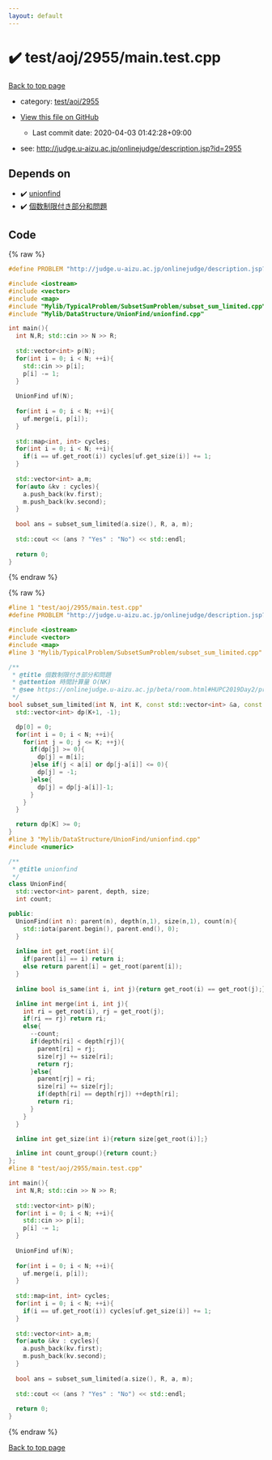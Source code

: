 ```yaml
---
layout: default
---
```


<!-- mathjax config similar to math.stackexchange -->
<script type="text/javascript" async
  src="https://cdnjs.cloudflare.com/ajax/libs/mathjax/2.7.5/MathJax.js?config=TeX-MML-AM_CHTML">
</script>
<script type="text/x-mathjax-config">
  MathJax.Hub.Config({
    TeX: { equationNumbers: { autoNumber: "AMS" }},
    tex2jax: {
      inlineMath: [ ['$','$'] ],
      processEscapes: true
    },
    "HTML-CSS": { matchFontHeight: false },
    displayAlign: "left",
    displayIndent: "2em"
  });
</script>

<script type="text/javascript" src="https://cdnjs.cloudflare.com/ajax/libs/jquery/3.4.1/jquery.min.js"></script>
<script src="https://cdn.jsdelivr.net/npm/jquery-balloon-js@1.1.2/jquery.balloon.min.js" integrity="sha256-ZEYs9VrgAeNuPvs15E39OsyOJaIkXEEt10fzxJ20+2I=" crossorigin="anonymous"></script>
<script type="text/javascript" src="../../../../assets/js/copy-button.js"></script>
<link rel="stylesheet" href="../../../../assets/css/copy-button.css" />


# :heavy_check_mark: test/aoj/2955/main.test.cpp

<a href="../../../../index.html">Back to top page</a>

* category: <a href="../../../../index.html#72c367391a592066d7074720e48b0693">test/aoj/2955</a>
* <a href="{{ site.github.repository_url }}/blob/master/test/aoj/2955/main.test.cpp">View this file on GitHub</a>
    - Last commit date: 2020-04-03 01:42:28+09:00


* see: <a href="http://judge.u-aizu.ac.jp/onlinejudge/description.jsp?id=2955">http://judge.u-aizu.ac.jp/onlinejudge/description.jsp?id=2955</a>


## Depends on

* :heavy_check_mark: <a href="../../../../library/Mylib/DataStructure/UnionFind/unionfind.cpp.html">unionfind</a>
* :heavy_check_mark: <a href="../../../../library/Mylib/TypicalProblem/SubsetSumProblem/subset_sum_limited.cpp.html">個数制限付き部分和問題</a>


## Code

<a id="unbundled"></a>
{% raw %}
```cpp
#define PROBLEM "http://judge.u-aizu.ac.jp/onlinejudge/description.jsp?id=2955"

#include <iostream>
#include <vector>
#include <map>
#include "Mylib/TypicalProblem/SubsetSumProblem/subset_sum_limited.cpp"
#include "Mylib/DataStructure/UnionFind/unionfind.cpp"

int main(){
  int N,R; std::cin >> N >> R;
  
  std::vector<int> p(N);
  for(int i = 0; i < N; ++i){
    std::cin >> p[i];
    p[i] -= 1;
  }
  
  UnionFind uf(N);
  
  for(int i = 0; i < N; ++i){
    uf.merge(i, p[i]);
  }
  
  std::map<int, int> cycles;
  for(int i = 0; i < N; ++i){
    if(i == uf.get_root(i)) cycles[uf.get_size(i)] += 1;
  }
  
  std::vector<int> a,m;
  for(auto &kv : cycles){
    a.push_back(kv.first);
    m.push_back(kv.second);
  }
  
  bool ans = subset_sum_limited(a.size(), R, a, m);
  
  std::cout << (ans ? "Yes" : "No") << std::endl;
  
  return 0;
}

```
{% endraw %}

<a id="bundled"></a>
{% raw %}
```cpp
#line 1 "test/aoj/2955/main.test.cpp"
#define PROBLEM "http://judge.u-aizu.ac.jp/onlinejudge/description.jsp?id=2955"

#include <iostream>
#include <vector>
#include <map>
#line 3 "Mylib/TypicalProblem/SubsetSumProblem/subset_sum_limited.cpp"

/**
 * @title 個数制限付き部分和問題
 * @attention 時間計算量 O(NK)
 * @see https://onlinejudge.u-aizu.ac.jp/beta/room.html#HUPC2019Day2/problems/D
 */
bool subset_sum_limited(int N, int K, const std::vector<int> &a, const std::vector<int> &m){
  std::vector<int> dp(K+1, -1);

  dp[0] = 0;
  for(int i = 0; i < N; ++i){
    for(int j = 0; j <= K; ++j){
      if(dp[j] >= 0){
        dp[j] = m[i];
      }else if(j < a[i] or dp[j-a[i]] <= 0){
        dp[j] = -1;
      }else{
        dp[j] = dp[j-a[i]]-1;
      }
    }
  }

  return dp[K] >= 0;
}
#line 3 "Mylib/DataStructure/UnionFind/unionfind.cpp"
#include <numeric>

/**
 * @title unionfind
 */
class UnionFind{
  std::vector<int> parent, depth, size;
  int count;

public:
  UnionFind(int n): parent(n), depth(n,1), size(n,1), count(n){
    std::iota(parent.begin(), parent.end(), 0);
  }
  
  inline int get_root(int i){
    if(parent[i] == i) return i;
    else return parent[i] = get_root(parent[i]);
  }
  
  inline bool is_same(int i, int j){return get_root(i) == get_root(j);}

  inline int merge(int i, int j){
    int ri = get_root(i), rj = get_root(j);
    if(ri == rj) return ri;
    else{
      --count;
      if(depth[ri] < depth[rj]){
        parent[ri] = rj;
        size[rj] += size[ri];
        return rj;
      }else{
        parent[rj] = ri;
        size[ri] += size[rj];
        if(depth[ri] == depth[rj]) ++depth[ri];
        return ri;
      }
    }
  }

  inline int get_size(int i){return size[get_root(i)];}

  inline int count_group(){return count;}
};
#line 8 "test/aoj/2955/main.test.cpp"

int main(){
  int N,R; std::cin >> N >> R;
  
  std::vector<int> p(N);
  for(int i = 0; i < N; ++i){
    std::cin >> p[i];
    p[i] -= 1;
  }
  
  UnionFind uf(N);
  
  for(int i = 0; i < N; ++i){
    uf.merge(i, p[i]);
  }
  
  std::map<int, int> cycles;
  for(int i = 0; i < N; ++i){
    if(i == uf.get_root(i)) cycles[uf.get_size(i)] += 1;
  }
  
  std::vector<int> a,m;
  for(auto &kv : cycles){
    a.push_back(kv.first);
    m.push_back(kv.second);
  }
  
  bool ans = subset_sum_limited(a.size(), R, a, m);
  
  std::cout << (ans ? "Yes" : "No") << std::endl;
  
  return 0;
}

```
{% endraw %}

<a href="../../../../index.html">Back to top page</a>

